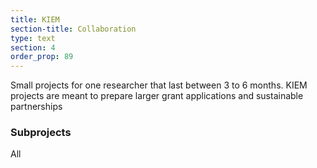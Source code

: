 ```yaml
---
title: KIEM
section-title: Collaboration
type: text 
section: 4
order_prop: 89
---
```


Small projects for one researcher that last between 3 to 6 months. KIEM projects are meant to 
prepare larger <span>grant applications</span> and sustainable <span>partnerships</span>

### Subprojects
All
